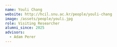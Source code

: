```yaml
---
name: Youli Chang
website: http://hcil.snu.ac.kr/people/youli-chang
image: /assets/people/youli.jpg
role: Visiting Researcher
alumni_since: 2025
advisors:
  - Adam Perer
---
```

